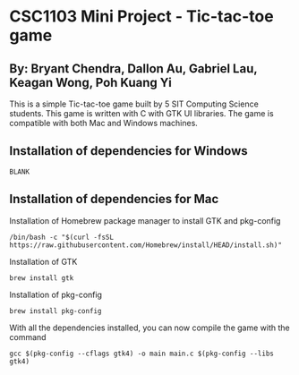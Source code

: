 # CSC1103 Mini Project - Tic-tac-toe game
## By: Bryant Chendra, Dallon Au, Gabriel Lau, Keagan Wong, Poh Kuang Yi

This is a simple Tic-tac-toe game built by 5 SIT Computing Science students. This game is written with C with GTK UI libraries. The game is compatible with both Mac and Windows machines.

## Installation of dependencies for Windows
```
BLANK
```

## Installation of dependencies for Mac
Installation of Homebrew package manager to install GTK and pkg-config
```
/bin/bash -c "$(curl -fsSL https://raw.githubusercontent.com/Homebrew/install/HEAD/install.sh)"
```
Installation of GTK
```
brew install gtk
```
Installation of pkg-config
```
brew install pkg-config
```
With all the dependencies installed, you can now compile the game with the command
```
gcc $(pkg-config --cflags gtk4) -o main main.c $(pkg-config --libs gtk4)
```